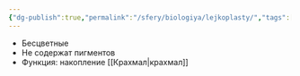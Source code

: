 ```yaml
---
{"dg-publish":true,"permalink":"/sfery/biologiya/lejkoplasty/","tags":["Общаябиология"]}
---
```


- Бесцветные
- Не содержат пигментов
- Функция: накопление [[Крахмал\|крахмал]] 